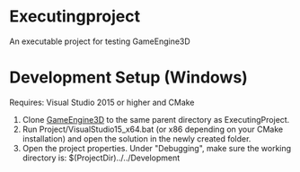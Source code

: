 # Executingproject
An executable project for testing GameEngine3D

# Development Setup (Windows)
Requires: Visual Studio 2015 or higher and CMake

1. Clone [GameEngine3D](https://github.com/lamram/GameEngine3D) to the same parent directory as ExecutingProject.
2. Run Project/VisualStudio15_x64.bat (or x86 depending on your CMake installation) and open the solution in the newly created folder.
3. Open the project properties. Under "Debugging", make sure the working directory is: $(ProjectDir)../../Development
